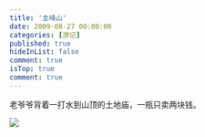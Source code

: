 ```yaml
---
title: '圭峰山'
date: 2009-08-27 00:00:00
categories: [游记]
published: true
hideInList: false
comment: true 
isTop: true
comment: true
---
```


老爷爷背着一打水到山顶的土地庙，一瓶只卖两块钱。

![](https://s2.loli.net/2022/07/15/N9WgnxCPRuKidy4.jpg)